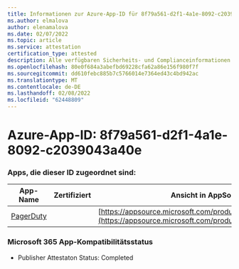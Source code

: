 ```yaml
---
title: Informationen zur Azure-App-ID für 8f79a561-d2f1-4a1e-8092-c2039043a40e
ms.author: elmalova
author: elenamalova
ms.date: 02/07/2022
ms.topic: article
ms.service: attestation
certification_type: attested
description: Alle verfügbaren Sicherheits- und Complianceinformationen für 8f79a561-d2f1-4a1e-8092-c2039043a40e.
ms.openlocfilehash: 80e0f684a3abefbd69228cfa62a86e156f980f7f
ms.sourcegitcommit: dd610febc885b7c5766014e7364ed43c4bd942ac
ms.translationtype: MT
ms.contentlocale: de-DE
ms.lasthandoff: 02/08/2022
ms.locfileid: "62448809"
---
```

# <a name="azure-app-id-8f79a561-d2f1-4a1e-8092-c2039043a40e"></a>Azure-App-ID: 8f79a561-d2f1-4a1e-8092-c2039043a40e


### <a name="apps-associated-with-this-id"></a>Apps, die dieser ID zugeordnet sind:
| **App-Name** | **Zertifiziert** | **Ansicht in AppSource** |
|--------------|---------------|-----------------------|
| [PagerDuty](https://docs.microsoft.com/microsoft-365-app-certification/forward/WA200001637) |  | [https://appsource.microsoft.com/product/office/WA200001637](https://appsource.microsoft.com/product/office/WA200001637) |

### <a name="microsoft-365-app-compliance-status"></a>Microsoft 365 App-Kompatibilitätsstatus
- Publisher Attestaton Status: Completed
